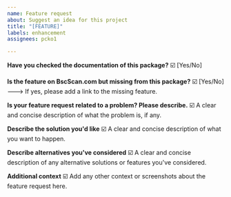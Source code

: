 ```yaml
---
name: Feature request
about: Suggest an idea for this project
title: "[FEATURE]"
labels: enhancement
assignees: pcko1

---
```


**Have you checked the documentation of this package?**
☑️ [Yes/No]

**Is the feature on BscScan.com but missing from this package?**
☑️ [Yes/No]
---> If yes, please add a link to the missing feature.

**Is your feature request related to a problem? Please describe.**
☑️ A clear and concise description of what the problem is, if any.

**Describe the solution you'd like**
☑️ A clear and concise description of what you want to happen.

**Describe alternatives you've considered**
☑️ A clear and concise description of any alternative solutions or features you've considered.

**Additional context**
☑️ Add any other context or screenshots about the feature request here.
